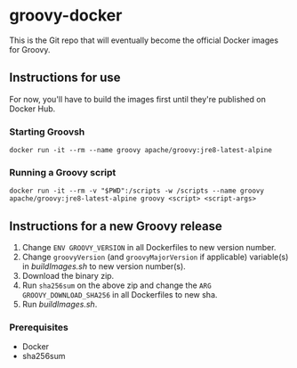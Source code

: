# groovy-docker
This is the Git repo that will eventually become the official Docker images for Groovy.

## Instructions for use
For now, you'll have to build the images first until they're published on Docker Hub.

### Starting Groovsh
`docker run -it --rm --name groovy apache/groovy:jre8-latest-alpine`

### Running a Groovy script
`docker run -it --rm -v "$PWD":/scripts -w /scripts --name groovy apache/groovy:jre8-latest-alpine groovy <script> <script-args>`

## Instructions for a new Groovy release
1. Change `ENV GROOVY_VERSION` in all Dockerfiles to new version number.
1. Change `groovyVersion` (and `groovyMajorVersion` if applicable) variable(s) in _buildImages.sh_ to new version number(s).
1. Download the binary zip.
1. Run `sha256sum` on the above zip and change the `ARG GROOVY_DOWNLOAD_SHA256` in all Dockerfiles to new sha.
1. Run _buildImages.sh_.

### Prerequisites
* Docker
* sha256sum
